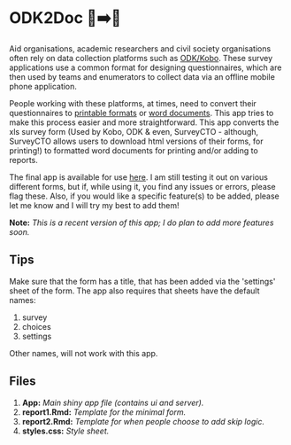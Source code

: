 # ODK2Doc 📱➡️📝 
Aid organisations, academic researchers and civil society organisations often rely on data collection platforms such as [ODK/Kobo](https://getodk.org/vs-kobo/). These survey applications use a common format for designing questionnaires, which are then used by teams and enumerators to collect data via an offline mobile phone application.

People working with these platforms, at times, need to convert their questionnaires to [printable formats](https://forum.getodk.org/t/download-form-to-word/5868) or [word documents](https://community.kobotoolbox.org/t/do-we-convert-kobo-question-form-into-microsoft-word/5177). This app tries to make this process easier and more straightforward. This app converts the xls survey form (Used by Kobo, ODK & even, SurveyCTO - although, SurveyCTO allows users to download html versions of their forms, for printing!) to formatted word documents for printing and/or adding to reports. 

The final app is available for use [here](https://zaeendesouza.shinyapps.io/ODK2Doc/). I am still testing it out on various different forms, but if, while using it, you find any issues or errors, please flag these. Also, if you would like a specific feature(s) to be added, please let me know and I will try my best to add them!


**Note:** *This is a recent version of this app; I do plan to add more features soon.*

## Tips

Make sure that the form has a title, that has been added via the 'settings' sheet of the form. The app also requires that sheets have the default names:

1. survey
2. choices
3. settings

Other names, will not work with this app.

## Files

1. **App:** *Main shiny app file (contains ui and server).*
2.  **report1.Rmd:** *Template for the minimal form.*
3. **report2.Rmd:** *Template for when people choose to add skip logic.*
4. **styles.css:** *Style sheet.*
